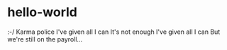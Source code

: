 # hello-world
:-/
Karma police
I've given all I can
It's not enough
I've given all I can
But we're still on the payroll...
